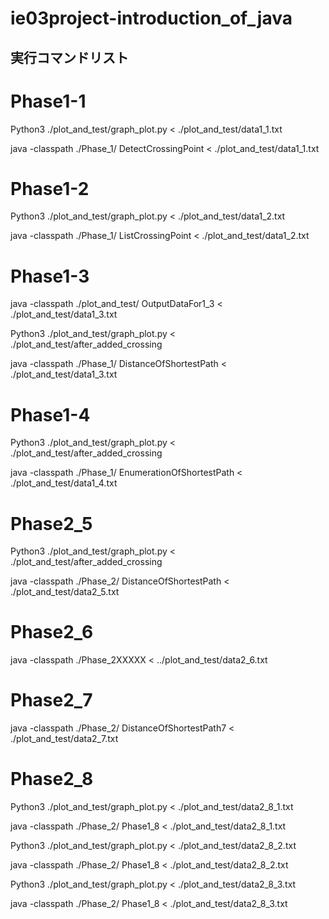 # ie03project-introduction_of_java

## 実行コマンドリスト
# Phase1-1
Python3 ./plot_and_test/graph_plot.py < ./plot_and_test/data1_1.txt

java -classpath ./Phase_1/ DetectCrossingPoint < ./plot_and_test/data1_1.txt


# Phase1-2
Python3 ./plot_and_test/graph_plot.py < ./plot_and_test/data1_2.txt 

java -classpath ./Phase_1/ ListCrossingPoint < ./plot_and_test/data1_2.txt


# Phase1-3
java -classpath ./plot_and_test/ OutputDataFor1_3 < ./plot_and_test/data1_3.txt

Python3 ./plot_and_test/graph_plot.py < ./plot_and_test/after_added_crossing

java -classpath ./Phase_1/ DistanceOfShortestPath < ./plot_and_test/data1_3.txt


# Phase1-4
Python3 ./plot_and_test/graph_plot.py < ./plot_and_test/after_added_crossing

java -classpath  ./Phase_1/ EnumerationOfShortestPath < ./plot_and_test/data1_4.txt


# Phase2_5
Python3 ./plot_and_test/graph_plot.py < ./plot_and_test/after_added_crossing

java -classpath ./Phase_2/ DistanceOfShortestPath < ./plot_and_test/data2_5.txt


# Phase2_6
java -classpath ./Phase_2XXXXX < ../plot_and_test/data2_6.txt


# Phase2_7
java -classpath ./Phase_2/ DistanceOfShortestPath7 < ./plot_and_test/data2_7.txt


# Phase2_8
Python3 ./plot_and_test/graph_plot.py < ./plot_and_test/data2_8_1.txt

java -classpath ./Phase_2/ Phase1_8 < ./plot_and_test/data2_8_1.txt


Python3 ./plot_and_test/graph_plot.py < ./plot_and_test/data2_8_2.txt

java -classpath ./Phase_2/ Phase1_8 < ./plot_and_test/data2_8_2.txt


Python3 ./plot_and_test/graph_plot.py < ./plot_and_test/data2_8_3.txt

java -classpath ./Phase_2/ Phase1_8 < ./plot_and_test/data2_8_3.txt

